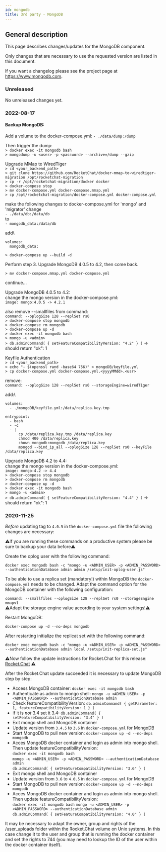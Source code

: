 ```yaml
---
id: mongodb
title: 3rd party - MongoDB
---
```


## General description

This page describes changes/updates for the MongoDB component.

Only changes that are necessary to use the requested version are listed in this document.

If you want a changelog please see the project page at https://www.mongodb.com.

### Unreleased

No unreleased changes yet.

### 2022-08-17

#### Backup MongoDB:

Add a volume to the docker-compose.yml:
`- ./data/dump:/dump`

Then trigger the dump:\
`> docker exec -it mongodb bash`\
`> mongodump -u <user> -p <password> --archive=/dump --gzip`

Upgrade MMap to WiredTiger\
`> cd <your_backend_path>`\
`> git clone https://github.com/RocketChat/docker-mmap-to-wiredtiger-migration /opt/rocketchat-migration`\
`> cp -r /opt/rocketchat-migration/docker docker`\
`> docker-compose stop`\
`> mv docker-compose.yml docker-compose.mmap.yml`\
`> cp /opt/rocketchat-migration/docker-compose.yml docker-compose.yml`

make the following changes to docker-compose.yml
for 'mongo' and 'migrator' change\
`- ./data/db:/data/db`\
  to\
`- mongodb_data:/data/db`

add\
````
volumes:
  mongodb_data:
````
`> docker-compose up --build -d`

Perform step 3. Upgrade MongoDB 4.0.5 to 4.2, then come back.

`> mv docker-compose.mmap.yml docker-compose.yml`

continue...

Upgrade MongoDB 4.0.5 to 4.2:\
change the mongo version in the docker-compose.yml:\
`image: mongo:4.0.5 -> 4.2.1`

also remove --smallfiles from command:\
`command: --oplogSize 128 --replSet rs0`\
`> docker-compose stop mongodb`\
`> docker-compose rm mongodb`\
`> docker-compose up -d`\
`> docker exec -it mongodb bash`\
`> mongo -u <admin>`\
`> db.adminCommand( { setFeatureCompatibilityVersion: "4.2" } )` → should return "ok": 1

Keyfile Authentication\
`> cd <your_backend_path>`\
`> echo "- $(openssl rand -base64 756)" > mongoDB/keyfile.yml`\
`> cp docker-compose.yml docker-compose.yml.<yyyyMMdd>.<usr>`

remove:\
`command: --oplogSize 128 --replSet rs0 --storageEngine=wiredTiger`

add:\
````
volumes:
  - ./mongoDB/keyfile.yml:/data/replica.key.tmp
````
````
entrypoint:
  - bash
  - -c
  - |
      cp /data/replica.key.tmp /data/replica.key
      chmod 400 /data/replica.key
      chown mongodb:mongodb /data/replica.key
      mongod --bind_ip_all --oplogSize 128 --replSet rs0 --keyFile /data/replica.key
````
  
Upgrade MongoDB 4.2 to 4.4:\
change the mongo version in the docker-compose.yml:\
`image: mongo:4.2 -> 4.4`\
`> docker-compose stop mongodb`\
`> docker-compose rm mongodb`\
`> docker-compose up -d`\
`> docker exec -it mongodb bash`\
`> mongo -u <admin>`\
`> db.adminCommand( { setFeatureCompatibilityVersion: "4.4" } )` → should return "ok": 1

### 2020-11-25

_Before_ updating tag to `4.0.5` in the `docker-compose.yml` file the following changes are necessary:

⚠️If you are running these commands on a productive system please be sure to backup your data before⚠️

Create the oplog user with the following command:

`docker exec mongodb bash -c "mongo -u <ADMIN_USER> -p <ADMIN_PASSWORD> --authenticationDatabase admin admin /setup/init-oplog-user.js"`

To be able to use a replica set (mandatory!) within MongoDB the `docker-compose.yml` needs to be changed. Adapt the command option for the MongoDB container with the following configuration:

`command: --smallfiles --oplogSize 128 --replSet rs0 --storageEngine mmapv1`\
⚠️Adapt the storage engine value according to your system settings!⚠️

Restart MongoDB:

`docker-compose up -d --no-deps mongodb`

After restarting initialize the replicat set with the following command:

`docker exec mongodb bash -c "mongo -u <ADMIN_USER> -p <ADMIN_PASSWORD> --authenticationDatabase admin local /setup/init-replica-set.js"`

⚠️Now follow the update instructions for Rocket.Chat for this release: [Rocket.Chat](../releases/rocketchat.md) ⚠️

After the Rocket.Chat update succeeded it is necessary to update MongoDB step by step:

- Access MongoDB container: `docker exec -it mongodb bash`
- Authenticate as admin to mongo shell: `mongo -u <ADMIN_USER> -p <ADMIN_PASSWORD> --authenticationDatabase admin`
- Check featureCompatibilityVersion: `db.adminCommand( { getParameter: 1, featureCompatibilityVersion: 1 } )`
- If it is _not_ 3.4 set it 3.4: `db.adminCommand( { setFeatureCompatibilityVersion: "3.4" } )`
- Exit mongo shell and MongoDB container
- Update version from `3.4.5` to `3.6` in `docker-compose.yml` for MongoDB
- Start MongoDB to pull new version: `docker-compose up -d --no-deps mongodb`
- Acces MongoDB docker container and login as admin into mongo shell. Then update featureCompatibilityVersion:\
`docker exec -it mongodb bash`\
`mongo -u <ADMIN_USER> -p <ADMIN_PASSWORD> --authenticationDatabase admin`\
`db.adminCommand( { setFeatureCompatibilityVersion: "3.6" } )`
- Exit mongo shell and MongoDB container
- Update version from `3.6` to `4.0.5` in `docker-compose.yml` for MongoDB
- Start MongoDB to pull new version: `docker-compose up -d --no-deps mongodb`
- Acces MongoDB docker container and login as admin into mongo shell. Then update featureCompatibilityVersion:\
`docker exec -it mongodb bash`
`mongo -u <ADMIN_USER> -p <ADMIN_PASSWORD> --authenticationDatabase admin`\
`db.adminCommand( { setFeatureCompatibilityVersion: "4.0" } )`

It may be necessary to adapt the owner, group and rights of the /user_uploads folder within the Rocket.Chat volume on Unix systems. In this case change it to the user and group that is running the docker container and set the rights to 744 (you may need to lookup the ID of the user within the docker container itself).